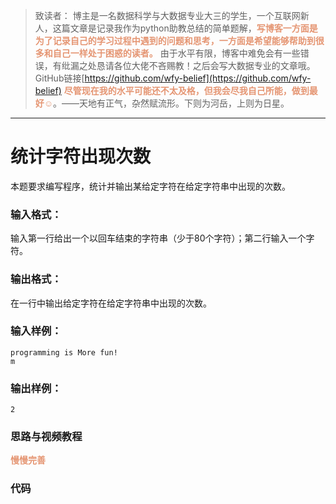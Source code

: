 
> 致读者： 博主是一名数据科学与大数据专业大三的学生，一个互联网新人，这篇文章是记录我作为python助教总结的简单题解，**<font color='#e59572'>写博客一方面是为了记录自己的学习过程中遇到的问题和思考，一方面是希望能够帮助到很多和自己一样处于困惑的读者。</font>**
> 由于水平有限，博客中难免会有一些错误，有纰漏之处恳请各位大佬不吝赐教！之后会写大数据专业的文章哦。
> GitHub链接[https://github.com/wfy-belief](https://github.com/wfy-belief)
> **<font color='#e59572'>尽管现在我的水平可能还不太及格，但我会尽我自己所能，做到最好☺</font>**。——天地有正气，杂然赋流形。下则为河岳，上则为日星。
---
# 统计字符出现次数
本题要求编写程序，统计并输出某给定字符在给定字符串中出现的次数。

### 输入格式：

输入第一行给出一个以回车结束的字符串（少于80个字符）；第二行输入一个字符。

### 输出格式：

在一行中输出给定字符在给定字符串中出现的次数。

### 输入样例：
```in
programming is More fun!
m
```

### 输出样例：
```out
2
```
### 思路与视频教程
**<font color='#e59572'>慢慢完善</font>**

### 代码
```python

```